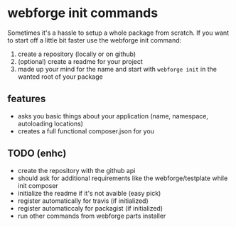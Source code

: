 # webforge init commands

Sometimes it's a hassle to setup a whole package from scratch. If you want to start off a little bit faster use the webforge init command:

  1. create a repository (locally or on github)
  1. (optional) create a readme for your project
  1. made up your mind for the name and start with `webforge init` in the wanted root of your package


## features

  - asks you basic things about your application (name, namespace, autoloading locations)
  - creates a full functional composer.json for you

## TODO (enhc)

  - create the repository with the github api
  - should ask for additional requirements like the webforge/testplate while init composer
  - initialize the readme if it's not avaible (easy pick)
  - register automatically for travis (if initialized)
  - register automaticcaly for packagist (if initialized)
  - run other commands from webforge parts installer
